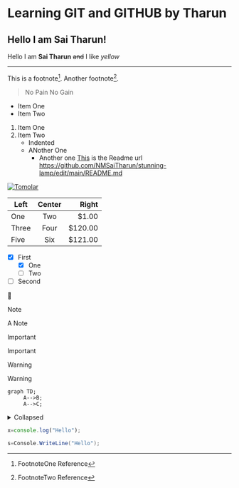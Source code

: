  Learning GIT and GITHUB by Tharun
 =
 Hello I am  Sai Tharun!
 --
Hello I am  **Sai Tharun** ~~and~~ I like _yellow_
***
This is a footnote[^1]. Another footnote[^2].
>No Pain No Gain
- Item One
- Item Two

1. Item One
2. Item Two
   - Indented
   - ANother One
     * Another one
[This](https://github.com/NMSaiTharun/stunning-lamp/edit/main/README.md) is the Readme url
https://github.com/NMSaiTharun/stunning-lamp/edit/main/README.md

[![Tomolar](https://pixelprowess.com/i/stargazers/tomolor.png)](https://github.com/NMSaiTharun/stunning-lamp/edit/main/README.md)

| Left | Center | Right  |
|----- | :-----:| ----:  |
| One  | Two    | $1.00  |
| Three| Four   | $120.00|
| Five | Six    | $121.00|

- [x] First
  - [x] One
  - [ ] Two
- [ ] Second

💛
> [!NOTE]
>  A Note

> [!IMPORTANT]
> Important

>[!WARNING]
> Warning

```mermaid
graph TD;
     A-->B;
     A-->C;
```

<details>
  <summary> Collapsed  </summary>
  # Header
  This is a copy of the collapsed text.
</details>

[^1]: FootnoteOne Reference
[^2]: FootnoteTwo Reference


```js
x=console.log("Hello");
```
```cs
s=Console.WriteLine("Hello");
```
